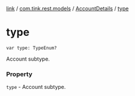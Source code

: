 [link](../../index.md) / [com.tink.rest.models](../index.md) / [AccountDetails](index.md) / [type](./type.md)

# type

`var type: TypeEnum?`

Account subtype.

### Property

`type` - Account subtype.